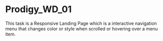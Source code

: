 # Prodigy_WD_01
This task is a Responsive Landing Page which is a interactive navigation menu that changes color or style when scrolled or hovering over a menu item.
